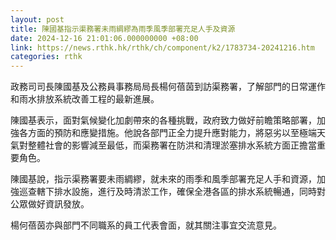 ```yaml
---
layout: post
title: 陳國基指示渠務署未雨綢繆為雨季風季部署充足人手及資源
date: 2024-12-16 21:01:06.000000000 +08:00
link: https://news.rthk.hk/rthk/ch/component/k2/1783734-20241216.htm
categories: rthk
---
```


政務司司長陳國基及公務員事務局局長楊何蓓茵到訪渠務署，了解部門的日常運作和雨水排放系統改善工程的最新進展。
 
陳國基表示，面對氣候變化加劇帶來的各種挑戰，政府致力做好前瞻策略部署，加強各方面的預防和應變措施。他說各部門正全力提升應對能力，將惡劣以至極端天氣對整體社會的影響減至最低，而渠務署在防洪和清理淤塞排水系統方面正擔當重要角色。

陳國基說，指示渠務署要未雨綢繆，就未來的雨季和風季部署充足人手和資源，加強巡查轄下排水設施，進行及時清淤工作，確保全港各區的排水系統暢通，同時對公眾做好資訊發放。

楊何蓓茵亦與部門不同職系的員工代表會面，就其關注事宜交流意見。
